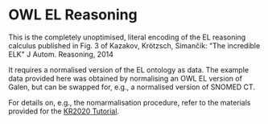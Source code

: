 # OWL EL Reasoning

This is the completely unoptimised, literal encoding of the EL
reasoning calculus published in Fig. 3 of Kazakov, Krötzsch, Simančík:
"The incredible ELK" J Autom. Reasoning, 2014

It requires a normalised version of the EL ontology as data. The example data provided here was obtained by normalising an OWL EL version of Galen, but can be swapped for, e.g., a normalised version of SNOMED CT.

For details on, e.g., the nomarmalisation procedure, refer to the
materials provided for the [KR2020
Tutorial](https://iccl.inf.tu-dresden.de/web/Rules_KR_Tutorial_2020).
